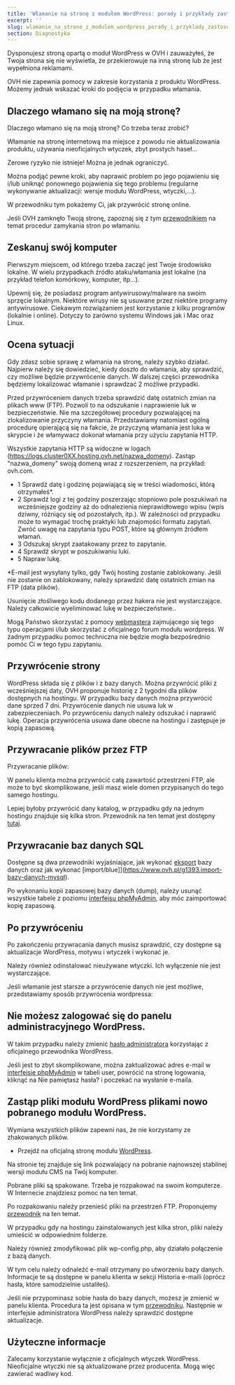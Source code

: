 ```yaml
---
title: 'Włamanie na stronę z modułem WordPress: porady i przykłady zastosowania'
excerpt: ''
slug: wlamanie_na_strone_z_modulem_wordpress_porady_i_przyklady_zastosowania
section: Diagnostyka
---
```


Dysponujesz stroną opartą o moduł WordPress w OVH i zauważyłeś, że Twoja strona się nie wyświetla, że przekierowuje na inną stronę lub że jest wypełniona reklamami. 

OVH nie zapewnia pomocy w zakresie korzystania z produktu WordPress. Możemy jednak wskazać kroki do podjęcia w przypadku włamania.


## Dlaczego włamano się na moją stronę?
Dlaczego włamano się na moją stronę? Co trzeba teraz zrobić?

Włamanie na stronę internetową ma miejsce z powodu nie aktualizowania produktu, używania nieoficjalnych wtyczek, zbyt prostych haseł...

Zerowe ryzyko nie istnieje! Można je jednak ograniczyć.

Można podjąć pewne kroki, aby naprawić problem po jego pojawieniu się i/lub uniknąć ponownego pojawienia się tego problemu (regularne wykonywanie aktualizacji: wersje modułu WordPress, wtyczki,...).

W przewodniku tym pokażemy Ci, jak przywrócić stronę online. 

Jeśli OVH zamknęło Twoją stronę, zapoznaj się z tym [przewodnikiem](https://www.ovh.pl/g1392.system-anty-hack) na temat procedur zamykania stron po włamaniu.


## Zeskanuj swój komputer
Pierwszym miejscem, od którego trzeba zacząć jest Twoje środowisko lokalne. W wielu przypadkach źródło ataku/włamania jest lokalne (na przykład telefon komórkowy, komputer, itp...).

Upewnij się, że posiadasz program antywirusowy/malware na swoim sprzęcie lokalnym. Niektóre wirusy nie są usuwane przez niektóre programy antywirusowe. Ciekawym rozwiązaniem jest korzystanie z kilku programów (lokalnie i online). Dotyczy to zarówno systemu Windows jak i Mac oraz Linux.


## Ocena sytuacji
Gdy zdasz sobie sprawę z włamania na stronę, należy szybko działać. 
Najpierw należy się dowiedzieć, kiedy doszło do włamania, aby sprawdzić, czy możliwe będzie przywrócenie danych. 
W dalszej części przewodnika będziemy lokalizować włamanie i sprawdzać 2 możliwe przypadki.


Przed przywróceniem danych trzeba sprawdzić datę ostatnich zmian na plikach www (FTP). Pozwoli to na odszukanie i naprawienie luk w bezpieczeństwie.
Nie ma szczegółowej procedury pozwalającej na zlokalizowanie przyczyny włamania. Przedstawiamy natomiast ogólną procedurę opierającą się na fakcie, że przyczyną włamania jest luka w skrypcie i że włamywacz dokonał włamania przy użyciu zapytania HTTP. 

Wszystkie zapytania HTTP są widoczne w logach (https://logs.cluster0XX.hosting.ovh.net/nazwa_domeny). Zastąp "nazwa_domeny" swoją domeną wraz z rozszerzeniem, na przykład: ovh.com.

- 1 Sprawdź datę i godzinę pojawiającą się w treści wiadomości, którą otrzymałeś*.
- 2 Sprawdź logi z tej godziny poszerzając stopniowo pole poszukiwań na wcześniejsze godziny aż do odnalezienia nieprawidłowego wpisu (wpis dziwny, różniący się od pozostałych, itp.). W zależności od przypadku może to wymagać trochę praktyki lub znajomości formatu zapytań. Zwróć uwagę na zapytania typu POST, które są głównym źródłem włamań.
- 3 Odszukaj skrypt zaatakowany przez to zapytanie.
- 4 Sprawdź skrypt w poszukiwaniu luki.
- 5 Napraw lukę.


*E-mail jest wysyłany tylko, gdy Twój hosting zostanie zablokowany. Jeśli nie zostanie on zablokowany, należy sprawdzić datę ostatnich zmian na FTP (data plików). 

Usunięcie złośliwego kodu dodanego przez hakera nie jest wystarczające. Należy całkowicie wyeliminować lukę w bezpieczeństwie..

Mogą Państwo skorzystać z pomocy [webmastera](https://partners.ovh.com) zajmującego się tego typu operacjami i/lub skorzystać z oficjalnego forum modułu wordpress.
W żadnym przypadku pomoc techniczna nie będzie mogła bezpośrednio pomóc Ci w tego typu zapytaniu.


## Przywrócenie strony
WordPress składa się z plików i z bazy danych. Można przywrócić pliki z wcześniejszej daty, OVH proponuje historię z 2 tygodni dla plików dostępnych na hostingu. W przypadku bazy danych można przywrócić dane sprzed 7 dni.
Przywrócenie danych nie usuwa luk w zabezpieczeniach. Po przywróceniu danych należy odszukać i naprawić lukę. 
Operacja przywrócenia usuwa dane obecne na hostingu i zastępuje je kopią zapasową.


## Przywracanie plików przez FTP
Przywracanie plików:

W panelu klienta można przywrócić całą zawartość przestrzeni FTP, ale może to być skomplikowane, jeśli masz wiele domen przypisanych do tego samego hostingu. 

Lepiej byłoby przywrócić dany katalog, w przypadku gdy na jednym hostingu znajduje się kilka stron. Przewodnik na ten temat jest dostępny [tutaj](https://www.ovh.pl/g1593.odzyskiwanie-kopii-zapasowej-poprzez-ftp-via-FileZilla).


## Przywracanie baz danych SQL
Dostępne są dwa przewodniki wyjaśniające, jak wykonać [eksport](https://www.ovh.pl/g1394.eksport-bazy-danych) bazy danych oraz jak wykonać [import/blue]](https://www.ovh.pl/g1393.import-bazy-danych-mysql).

Po wykonaniu kopii zapasowej bazy danych (dump), należy usunąć wszystkie tabele z poziomu [interfejsu phpMyAdmin](https://docs.ovh.com/pl/hosting/polaczenie-bazy-danych-serwer-bdd/), aby móc zaimportować kopię zapasową.


## Po przywróceniu
Po zakończeniu przywracania danych musisz sprawdzić, czy dostępne są aktualizacje WordPress, motywu i wtyczek i wykonać je. 

Należy również odinstalować nieużywane wtyczki. Ich wyłączenie nie jest wystarczające.

Jeśli włamanie jest starsze a przywrócenie danych nie jest możliwe, przedstawiamy sposób przywrócenia wordpressa:

## Nie możesz zalogować się do panelu administracyjnego WordPress.
W takim przypadku należy zmienić [hasło administratora](https://codex.wordpress.org/) korzystając z oficjalnego przewodnika WordPress.

Jeśli jest to zbyt skomplikowane, można zaktualizować adres e-mail w [interfejsie phpMyAdmin](https://docs.ovh.com/pl/hosting/polaczenie-bazy-danych-serwer-bdd/) w tabeli user, powrócić na stronę logowania, kliknąć na Nie pamiętasz hasła? i poczekać na wysłanie e-maila.


## Zastąp pliki modułu WordPress plikami nowo pobranego modułu WordPress.
Wymiana wszystkich plików zapewni nas, że nie korzystamy ze zhakowanych plików.

- Przejdź na oficjalną stronę modułu [WordPress](https://wordpress.org/).


Na stronie tej znajduje się link pozwalający na pobranie najnowszej stabilnej wersji modułu CMS na Twój komputer.

Pobrane pliki są spakowane. Trzeba je rozpakować na swoim komputerze. W Internecie znajdziesz pomoc na ten temat. 

Po rozpakowaniu należy przenieść pliki na przestrzeń FTP. Proponujemy [przewodnik](https://www.ovh.pl/g1374.umieszczenie-strony-w-internecie) na ten temat.

W przypadku gdy na hostingu zainstalowanych jest kilka stron, pliki należy umieścić w odpowiednim folderze.

Należy również zmodyfikować plik wp-config.php, aby działało połączenie z bazą danych. 

W tym celu należy odnaleźć e-mail otrzymany po utworzeniu bazy danych. Informacje te są dostępne w panelu klienta w sekcji Historia e-maili (oprócz hasła, które samodzielnie ustaliłeś). 

Jeśli nie przypominasz sobie hasła do bazy danych, możesz je zmienić w panelu klienta. Procedura ta jest opisana w tym [przewodniku](https://www.ovh.pl/g1374.umieszczenie-strony-w-internecie).
Następnie w interfejsie administratora WordPress należy sprawdzić dostępne aktualizacje.


## Użyteczne informacje
Zalecamy korzystanie wyłącznie z oficjalnych wtyczek WordPress. Nieoficjalne wtyczki nie są aktualizowane przez producenta. Mogą więc zawierać wadliwy kod.

